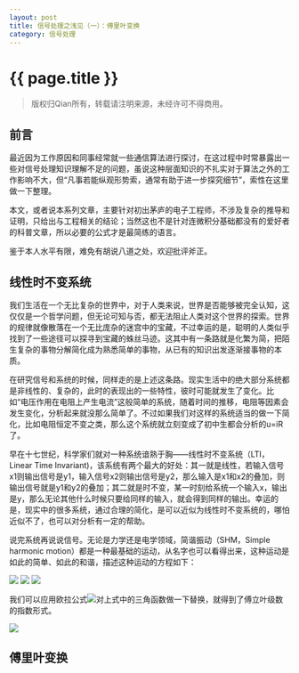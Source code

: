 ```yaml
---
layout: post
title: 信号处理之浅见（一）：傅里叶变换
category: 信号处理
---
```


# {{ page.title }}
> 版权归Qian所有，转载请注明来源，未经许可不得商用。

## 前言
最近因为工作原因和同事经常就一些通信算法进行探讨，在这过程中时常暴露出一些对信号处理知识理解不足的问题，虽说这种层面知识的不扎实对于算法之外的工作影响不大，但“凡事若能纵观形势索，通常有助于进一步探究细节”，索性在这里做一下整理。

本文，或者说本系列文章，主要针对初出茅庐的电子工程师，不涉及复杂的推导和证明，只给出与工程相关的结论；当然这也不是针对连微积分基础都没有的爱好者的科普文章，所以必要的公式才是最简练的语言。

鉴于本人水平有限，难免有胡说八道之处，欢迎批评斧正。

## 线性时不变系统
我们生活在一个无比复杂的世界中，对于人类来说，世界是否能够被完全认知，这仅仅是一个哲学问题，但无论可知与否，都无法阻止人类对这个世界的探索。世界的规律就像散落在一个无比庞杂的迷宫中的宝藏，不过幸运的是，聪明的人类似乎找到了一些途径可以探寻到宝藏的蛛丝马迹。这其中有一条路就是化繁为简，把陌生复杂的事物分解简化成为熟悉简单的事物，从已有的知识出发逐渐接事物的本质。

在研究信号和系统的时候，同样走的是上述这条路。现实生活中的绝大部分系统都是非线性的、复杂的，此时的表现出的一些特性，彼时可能就发生了变化。比如“电压作用在电阻上产生电流”这般简单的系统，随着时间的推移，电阻等因素会发生变化，分析起来就没那么简单了。不过如果我们对这样的系统适当的做一下简化，比如电阻恒定不变之类，那么这个系统就立刻变成了初中生都会分析的u=iR了。

早在十七世纪，科学家们就对一种系统谙熟于胸——线性时不变系统（LTI，Linear Time Invariant)，该系统有两个最大的好处：其一就是线性，若输入信号x1则输出信号是y1，输入信号x2则输出信号是y2，那么输入是x1和x2的叠加，则输出信号就是y1和y2的叠加；其二就是时不变，某一时刻给系统一个输入x，输出是y，那么无论其他什么时候只要给同样的输入，就会得到同样的输出。幸运的是，现实中的很多系统，通过合理的简化，是可以近似为线性时不变系统的，哪怕近似不了，也可以对分析有一定的帮助。

说完系统再说说信号。无论是力学还是电学领域，简谐振动（SHM，Simple harmonic motion）都是一种最基础的运动，从名字也可以看得出来，这种运动是如此的简单、如此的和谐，描述这种运动的方程如下：

<img src="http://www.forkosh.com/mathtex.cgi?\ x(t)=Acos(\omega t+\theta)">

<img src="http://www.forkosh.com/mathtex.cgi?\ \omega=\frac{2\pi}{T}">




<img src="http://www.forkosh.com/mathtex.cgi?\ f(t)=a_{0}+\sum_{n=1}^\infty [a_{n}cos(n\frac{2\pi}{T}t)+b_{n}sin(n\frac{2\pi}{T}t)]">

我们可以应用欧拉公式<img src="http://www.forkosh.com/mathtex.cgi?\ e^{jx}=cosx+jsinx">对上式中的三角函数做一下替换，就得到了傅立叶级数的指数形式。

<img src="http://www.forkosh.com/mathtex.cgi?\ f(t)=a_{0}+\sum_{n=1}^\infty c_{n}e^{jn\frac{2\pi}{T}}t">



## 傅里叶变换


